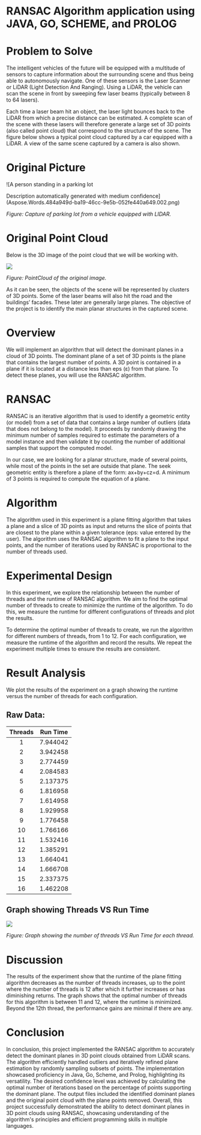 


# **RANSAC Algorithm application using JAVA, GO, SCHEME, and PROLOG**
# **Problem to Solve**
The intelligent vehicles of the future will be equipped with a multitude of sensors to capture information about the surrounding scene and thus being able to autonomously navigate. One of these sensors is the Laser Scanner or LiDAR (Light Detection And Ranging). Using a LiDAR, the vehicle can scan the scene in front by sweeping few laser beams (typically between 8 to 64 lasers). 

Each time a laser beam hit an object, the laser light bounces back to the LiDAR from which a precise distance can be estimated. A complete scan of the scene with these lasers will therefore generate a large set of 3D points (also called point cloud) that correspond to the structure of the scene. The figure below shows a typical point cloud captured by a car equipped with a LiDAR. A view of the same scene captured by a camera is also shown. 
# **Original Picture**
![A person standing in a parking lot

Description automatically generated with medium confidence](Aspose.Words.484a949d-ba19-46cc-9e5b-052fe440a649.002.png)

*Figure: Capture of parking lot from a vehicle equipped with LIDAR.*
# **Original Point Cloud**
Below is the 3D image of the point cloud that we will be working with. 

![](Photos/Aspose.Words.484a949d-ba19-46cc-9e5b-052fe440a649.003.png)

*Figure: PointCloud of the original image.*

As it can be seen, the objects of the scene will be represented by clusters of 3D points. Some of the laser beams will also hit the road and the buildings’ facades. These later are generally large planes. The objective of the project is to identify the main planar structures in the captured scene. 
# <a name="_3at9u9s4e0vp"></a><a name="_au51mny0sx6"></a>**Overview**
We will implement an algorithm that will detect the dominant planes in a cloud of 3D points. The dominant plane of a set of 3D points is the plane that contains the largest number of points. A 3D point is contained in a plane if it is located at a distance less than eps (ε) from that plane. To detect these planes, you will use the RANSAC algorithm. 
# **RANSAC**
RANSAC is an iterative algorithm that is used to identify a geometric entity (or model) from a set of data that contains a large number of outliers (data that does not belong to the model). It proceeds by randomly drawing the minimum number of samples required to estimate the parameters of a model instance and then validate it by counting the number of additional samples that support the computed model. 

In our case, we are looking for a planar structure, made of several points, while most of the points in the set are outside that plane. The seek geometric entity is therefore a plane of the form: ax+by+cz=d. A minimum of 3 points is required to compute the equation of a plane.
# **Algorithm**
The algorithm used in this experiment is a plane fitting algorithm that takes a plane and a slice of 3D points as input and returns the slice of points that are closest to the plane within a given tolerance (eps: value entered by the user). The algorithm uses the RANSAC algorithm to fit a plane to the input points, and the number of iterations used by RANSAC is proportional to the number of threads used. 
# <a name="_4p7xi5bvhxdr"></a>**Experimental Design**
In this experiment, we explore the relationship between the number of threads and the runtime of RANSAC algorithm. We aim to find the optimal number of threads to create to minimize the runtime of the algorithm. To do this, we measure the runtime for different configurations of threads and plot the results.

To determine the optimal number of threads to create, we run the algorithm for different numbers of threads, from 1 to 12. For each configuration, we measure the runtime of the algorithm and record the results. We repeat the experiment multiple times to ensure the results are consistent.
# <a name="_yyrhu7ml5bea"></a>**Result Analysis**
We plot the results of the experiment on a graph showing the runtime versus the number of threads for each configuration.
## <a name="_qaujy5oisq9y"></a>
## <a name="_41nsol7cxmib"></a>Raw Data:


|**Threads**|**Run Time**|
| :-: | :-: |
|1|7\.944042|
|2|3\.942458|
|3|2\.774459|
|4|2\.084583|
|5|2\.137375|
|6|1\.816958|
|7|1\.614958|
|8|1\.929958|
|9|1\.776458|
|10|1\.766166|
|11|1\.532416|
|12|1\.385291|
|13|1\.664041|
|14|1\.666708|
|15|2\.337375|
|16|1\.462208|

## <a name="_vwvwuj6kjugb"></a>
## <a name="_r51c98n9i1xt"></a>Graph showing Threads VS Run Time

![](Photos/Aspose.Words.484a949d-ba19-46cc-9e5b-052fe440a649.004.png)

*Figure: Graph showing the number of threads VS Run Time for each thread.*
# <a name="_ppksk499tgsv"></a>**Discussion**
The results of the experiment show that the runtime of the plane fitting algorithm decreases as the number of threads increases, up to the point where the number of threads is 12 after which it further increases or has diminishing returns. The graph shows that the optimal number of threads for this algorithm is between 11 and 12, where the runtime is minimized. Beyond the 12th thread, the performance gains are minimal if there are any.
# <a name="_7wljxqequ51z"></a>**Conclusion**
In conclusion, this project implemented the RANSAC algorithm to accurately detect the dominant planes in 3D point clouds obtained from LiDAR scans. The algorithm efficiently handled outliers and iteratively refined plane estimation by randomly sampling subsets of points. The implementation showcased proficiency in Java, Go, Scheme, and Prolog, highlighting its versatility. The desired confidence level was achieved by calculating the optimal number of iterations based on the percentage of points supporting the dominant plane. The output files included the identified dominant planes and the original point cloud with the plane points removed. Overall, this project successfully demonstrated the ability to detect dominant planes in 3D point clouds using RANSAC, showcasing understanding of the algorithm's principles and efficient programming skills in multiple languages.

